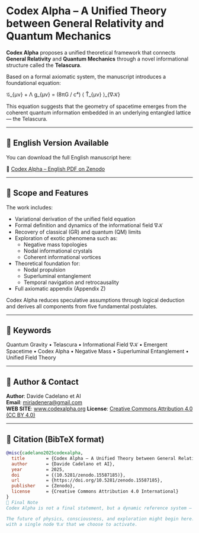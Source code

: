 # Codex Alpha – A Unified Theory between General Relativity and Quantum Mechanics

**Codex Alpha** proposes a unified theoretical framework that connects **General Relativity** and **Quantum Mechanics** through a novel informational structure called the **Telascura**.

Based on a formal axiomatic system, the manuscript introduces a foundational equation:

𝒢_{μν} + Λ g_{μν} = (8πG / c⁴) ⟨ T̂_{μν} ⟩_{∇𝒦}

This equation suggests that the geometry of spacetime emerges from the coherent quantum information embedded in an underlying entangled lattice — the Telascura.

---

## 📘 English Version Available

You can download the full English manuscript here:

🔗 [Codex Alpha – English PDF on Zenodo]((https://doi.org/10.5281/zenodo.15587185))  


---

## 🔬 Scope and Features

The work includes:

- Variational derivation of the unified field equation  
- Formal definition and dynamics of the informational field ∇𝒦  
- Recovery of classical (GR) and quantum (QM) limits  
- Exploration of exotic phenomena such as:
  - Negative mass topologies  
  - Nodal informational crystals  
  - Coherent informational vortices  
- Theoretical foundation for:
  - Nodal propulsion  
  - Superluminal entanglement  
  - Temporal navigation and retrocausality  
- Full axiomatic appendix (Appendix Z)

Codex Alpha reduces speculative assumptions through logical deduction and derives all components from five fundamental postulates.

---

## 🧠 Keywords

Quantum Gravity • Telascura • Informational Field ∇𝒦 • Emergent Spacetime • Codex Alpha • Negative Mass • Superluminal Entanglement • Unified Field Theory

---

## 👤 Author & Contact

**Author**: Davide Cadelano et AI  
**Email**: miriadenera@gmail.com  
**WEB SITE**: www.codexalpha.org
**License**: [Creative Commons Attribution 4.0 (CC BY 4.0)](https://creativecommons.org/licenses/by/4.0/)

---

## 📎 Citation (BibTeX format)

```bibtex
@misc{cadelano2025codexalpha,
  title        = {Codex Alpha – A Unified Theory between General Relativity and Quantum Mechanics},
  author       = {Davide Cadelano et AI},
  year         = 2025,
  doi          = {(10.5281/zenodo.15587185)},
  url          = {https://doi.org/10.5281/zenodo.15587185},
  publisher    = {Zenodo},
  license      = {Creative Commons Attribution 4.0 International}
}
🚀 Final Note
Codex Alpha is not a final statement, but a dynamic reference system — one that invites experimental validation, interdisciplinary contributions, and above all, disciplined imagination.

The future of physics, consciousness, and exploration might begin here:
with a single node ∇𝒦 that we choose to activate.
